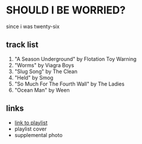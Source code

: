 # SHOULD I BE WORRIED?

since i was twenty-six

## track list

1. "A Season Underground" by Flotation Toy Warning
2. "Worms" by Viagra Boys
3. "Slug Song" by The Clean
4. "Held" by Smog
5. "So Much For The Fourth Wall" by The Ladies
6. "Ocean Man" by Ween

## links

- [link to playlist](https://open.spotify.com/playlist/2MbHxdIFZoxL6AXO5m3za1)
- playlist cover
- supplemental photo
